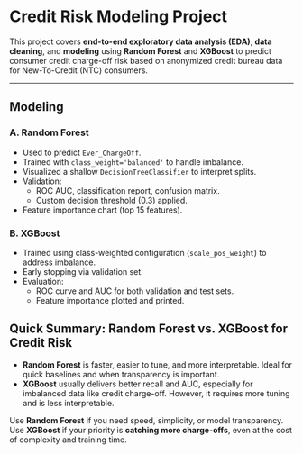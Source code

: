 # Credit Risk Modeling Project

This project covers **end-to-end exploratory data analysis (EDA)**, **data cleaning**, and **modeling** using **Random Forest** and **XGBoost** to predict consumer credit charge-off risk based on anonymized credit bureau data for New-To-Credit (NTC) consumers.

---
##  Modeling
### A. Random Forest
- Used to predict `Ever_ChargeOff`.
- Trained with `class_weight='balanced'` to handle imbalance.
- Visualized a shallow `DecisionTreeClassifier` to interpret splits.
- Validation:
  - ROC AUC, classification report, confusion matrix.
  - Custom decision threshold (0.3) applied.
- Feature importance chart (top 15 features).

### B. XGBoost
- Trained using class-weighted configuration (`scale_pos_weight`) to address imbalance.
- Early stopping via validation set.
- Evaluation:
  - ROC curve and AUC for both validation and test sets.
  - Feature importance plotted and printed.
## Quick Summary: Random Forest vs. XGBoost for Credit Risk
- **Random Forest** is faster, easier to tune, and more interpretable. Ideal for quick baselines and when transparency is important.
- **XGBoost** usually delivers better recall and AUC, especially for imbalanced data like credit charge-off. However, it requires more tuning and is less interpretable.

Use **Random Forest** if you need speed, simplicity, or model transparency.  
Use **XGBoost** if your priority is **catching more charge-offs**, even at the cost of complexity and training time.



